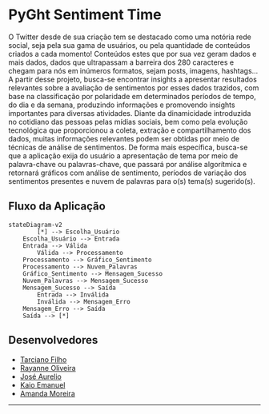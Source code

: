 # PyGht Sentiment Time

O Twitter desde de sua criação tem se destacado como uma notória rede social, seja pela sua gama de usuários, ou pela quantidade de conteúdos criados a cada momento! Conteúdos estes que por sua vez geram dados e mais dados, dados que ultrapassam a barreira dos 280 caracteres e chegam para nós em inúmeros formatos, sejam posts, imagens, hashtags... A partir desse projeto, busca-se encontrar insights a apresentar resultados relevantes sobre a avaliação de sentimentos por esses dados trazidos, com base na classificação por polaridade em determinados períodos de tempo, do dia e da semana, produzindo informações e promovendo insights importantes para diversas atividades. Diante da dinamicidade introduzida no cotidiano das pessoas pelas mídias sociais, bem como pela evolução tecnológica que proporcionou a coleta, extração e compartilhamento dos dados, muitas informações relevantes podem ser obtidas por meio de técnicas de análise de sentimentos. De forma mais específica, busca-se que a aplicação exija do usuário a apresentação de tema por meio de palavra-chave ou palavras-chave, que passará por análise algorítmica e retornará gráficos com análise de sentimento, períodos de variação dos sentimentos presentes e nuvem de palavras para o(s) tema(s) sugerido(s). 

## Fluxo da Aplicação
```mermaid
stateDiagram-v2
    	[*] --> Escolha_Usuário
	Escolha_Usuário --> Entrada
	Entrada --> Válida
    	Válida --> Processamento
	Processamento --> Gráfico_Sentimento
	Processamento --> Nuvem_Palavras 
	Gráfico_Sentimento --> Mensagem_Sucesso
	Nuvem_Palavras --> Mensagem_Sucesso
	Mensagem_Sucesso --> Saída
    	Entrada --> Inválida
    	Inválida --> Mensagem_Erro
	Mensagem_Erro --> Saída
	Saída --> [*]
```
## Desenvolvedores
 - [Tarciano Filho](https://github.com/tarcianofilho)
 - [Rayanne Oliveira](https://github.com/RayanneOlivera)
 - [José Aurelio](https://github.com/joseaureliok)
 - [Kaio Emanuel](https://github.com/keikorr)
 - [Amanda Moreira](https://github.com/amandamoreyra)

---


